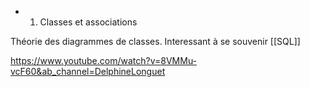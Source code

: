 - 1. Classes et associations

Théorie des diagrammes de classes. 
Interessant à se souvenir
[[SQL]]

https://www.youtube.com/watch?v=8VMMu-vcF60&ab_channel=DelphineLonguet